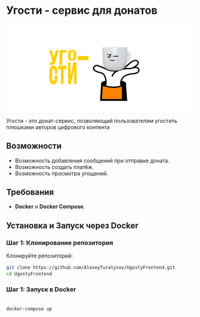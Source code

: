 # Угости - cервис для донатов

![image](/Asset_4.png)

Угости - это донат-сервис, позволяющий пользователям угостить плюшками авторов цифрового контента

## Возможности
- Возможность добавления сообщений при отправке доната.
- Возможность создать платёж.
- Возможность просмотра угощений.


## Требования

- **Docker** и **Docker Compose**.


## Установка и Запуск через Docker

### Шаг 1: Клонирование репозитория

Клонируйте репозиторий:

```bash
git clone https://github.com/AlexeyTuralysov/UgostyFrontend.git
cd UgostyFrontend

```

### Шаг 1: Запуск в Docker


```bash

docker-compose up

```


